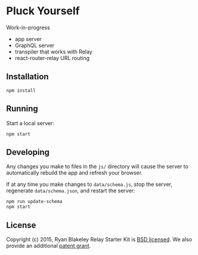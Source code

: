 # Pluck Yourself

Work-in-progress

- app server
- GraphQL server
- transpiler that works with Relay
- react-router-relay URL routing

## Installation

```
npm install
```

## Running

Start a local server:

```
npm start
```

## Developing

Any changes you make to files in the `js/` directory will cause the server to
automatically rebuild the app and refresh your browser.

If at any time you make changes to `data/schema.js`, stop the server,
regenerate `data/schema.json`, and restart the server:

```
npm run update-schema
npm start
```

## License

Copyright (c) 2015, Ryan Blakeley
Relay Starter Kit is [BSD licensed](./LICENSE). We also provide an additional [patent grant](./PATENTS).

